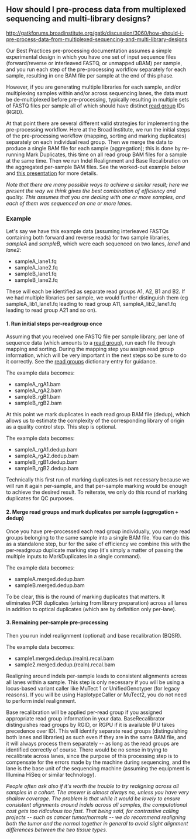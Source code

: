 ## How should I pre-process data from multiplexed sequencing and multi-library designs?

http://gatkforums.broadinstitute.org/gatk/discussion/3060/how-should-i-pre-process-data-from-multiplexed-sequencing-and-multi-library-designs

<p>Our Best Practices pre-processing documentation assumes a simple experimental design in which you have one set of input sequence files (forward/reverse or interleaved FASTQ, or unmapped uBAM) per sample, and you run each step of the pre-processing workflow separately for each sample, resulting in one BAM file per sample at the end of this phase. </p>
<p>However, if you are generating multiple libraries for each sample, and/or multiplexing samples within and/or across sequencing lanes, the data must be de-multiplexed before pre-processing, typically resulting in multiple sets of FASTQ files per sample all of which should have distinct <a href="https://www.broadinstitute.org/gatk/guide/article?id=6472">read group</a> IDs (RGID). </p>
<p>At that point there are several different valid strategies for implementing the pre-processing workflow. Here at the Broad Institute, we run the initial steps of the pre-processing workflow (mapping, sorting and marking duplicates) separately on each individual read group. Then we merge the data to produce a single BAM file for each sample (aggregation); this is done by re-running Mark Duplicates, this time on all read group BAM files for a sample at the same time. Then we run Indel Realignment and Base Recalibration on the aggregated per-sample BAM files. See the worked-out example below and <a href="https://www.broadinstitute.org/gatk/events/slides/1506/GATKwr8-A-3-GATK_Best_Practices_and_Broad_pipelines.pdf">this presentation</a> for more details.</p>
<p><em>Note that there are many possible ways to achieve a similar result; here we present the way we think gives the best combination of efficiency and quality. This assumes that you are dealing with one or more samples, and each of them was sequenced on one or more lanes.</em></p>
<h3>Example</h3>
<p>Let's say we have this example data (assuming interleaved FASTQs containing both forward and reverse reads) for two sample libraries, <em>sampleA</em> and <em>sampleB</em>, which were each sequenced on two lanes, <em>lane1</em> and <em>lane2</em>:</p>
<ul>
<li>sampleA_lane1.fq</li>
<li>sampleA_lane2.fq</li>
<li>sampleB_lane1.fq</li>
<li>sampleB_lane2.fq</li>
</ul>
<p>These will each be identified as separate read groups A1, A2, B1 and B2. If we had multiple libraries per sample, we would further distinguish them (eg sampleA_lib1_lane1.fq leading to read group A11, sampleA_lib2_lane1.fq leading to read group A21 and so on).</p>
<h4>1. Run initial steps per-readgroup once</h4>
<p>Assuming that you received one FASTQ file per sample library, per lane of sequence data (which amounts to a <a href="https://www.broadinstitute.org/gatk/guide/article?id=6472">read group</a>), run each file through mapping and  sorting. During the mapping step you assign read group information, which will be very important in the next steps so be sure to do it correctly. See the <a href="https://www.broadinstitute.org/gatk/guide/article?id=6472">read groups</a> dictionary entry for guidance. </p>
<p>The example data becomes:</p>
<ul>
<li>sampleA_rgA1.bam</li>
<li>sampleA_rgA2.bam</li>
<li>sampleB_rgB1.bam</li>
<li>sampleB_rgB2.bam</li>
</ul>
<p>At this point we mark duplicates in each read group BAM file (dedup), which allows us to estimate the complexity of the corresponding library of origin as a quality control step. This step is optional. </p>
<p>The example data becomes:</p>
<ul>
<li>sampleA_rgA1.dedup.bam</li>
<li>sampleA_rgA2.dedup.bam</li>
<li>sampleB_rgB1.dedup.bam</li>
<li>sampleB_rgB2.dedup.bam</li>
</ul>
<p>Technically this first run of marking duplicates is not necessary because we will run it again per-sample, and that per-sample marking would be enough to achieve the desired result. To reiterate, we only do this round of marking duplicates for QC purposes. </p>
<h4>2. Merge read groups and mark duplicates per sample (aggregation + dedup)</h4>
<p>Once you have pre-processed each read group individually, you merge read groups belonging to the same sample into a single BAM file. You can do this as a standalone step, bur for the sake of efficiency we combine this with the per-readgroup duplicate marking step (it's simply a matter of passing the multiple inputs to MarkDuplicates in a single command). </p>
<p>The example data becomes:</p>
<ul>
<li>sampleA.merged.dedup.bam</li>
<li>sampleB.merged.dedup.bam</li>
</ul>
<p>To be clear, this is the round of marking duplicates that matters. It eliminates PCR duplicates (arising from library preparation) across all lanes in addition to optical duplicates (which are by definition only per-lane). </p>
<h4>3. Remaining per-sample pre-processing</h4>
<p>Then you run indel realignment (optional) and base recalibration (BQSR). </p>
<p>The example data becomes:</p>
<ul>
<li>sample1.merged.dedup.(realn).recal.bam</li>
<li>sample2.merged.dedup.(realn).recal.bam</li>
</ul>
<p>Realigning around indels per-sample leads to consistent alignments across all lanes within a sample. This step is only necessary if you will be using a locus-based variant caller like MuTect 1 or UnifiedGenotyper (for legacy reasons). If you will be using HaplotypeCaller or MuTect2, you do not need to perform indel realignment. </p>
<p>Base recalibration will be applied per-read group if you assigned appropriate read group information in your data. BaseRecalibrator distinguishes read groups by RGID, or RGPU if it is available (PU takes precedence over ID). This will identify separate read groups (distinguishing both lanes and libraries) as such even if they are in the same BAM file, and it will always process them separately -- as long as the read groups are identified correctly of course. There would be no sense in trying to recalibrate across lanes, since the purpose of this processing step is to compensate for the errors made by the machine during sequencing, and the lane is the base unit of the sequencing machine (assuming the equipment is Illumina HiSeq or similar technology). </p>
<p><em>People often ask also if it's worth the trouble to try realigning across all samples in a cohort. The answer is almost always no, unless you have very shallow coverage. The problem is that while it would be lovely to ensure consistent alignments around indels across all samples, the computational cost gets too ridiculous too fast. That being said, for contrastive calling projects -- such as cancer tumor/normals -- we do recommend realigning both the tumor and the normal together in general to avoid slight alignment differences between the two tissue types.</em></p>